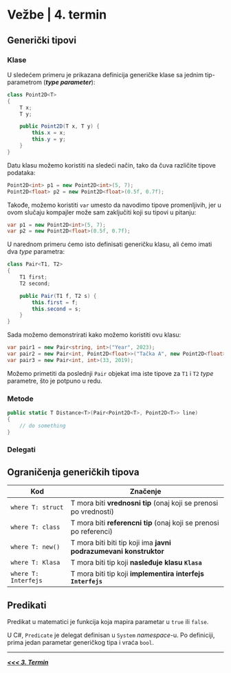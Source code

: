 # Vežbe | 4. termin

## Generički tipovi

### Klase

U sledećem primeru je prikazana definicija generičke klase sa jednim tip-parametrom (**_type parameter_**):

```cs
class Point2D<T>
{
    T x;
    T y;

    public Point2D(T x, T y) {
        this.x = x;
        this.y = y;
    }
}
```

Datu klasu možemo koristiti na sledeći način, tako da čuva različite tipove podataka:

```cs
Point2D<int> p1 = new Point2D<int>(5, 7);
Point2D<float> p2 = new Point2D<float>(0.5f, 0.7f);
```

Takođe, možemo koristiti `var` umesto da navodimo tipove promenljivih, jer u ovom slučaju kompajler može sam zaključiti koji su tipovi u pitanju:

```cs
var p1 = new Point2D<int>(5, 7);
var p2 = new Point2D<float>(0.5f, 0.7f);
```

U narednom primeru ćemo isto definisati generičku klasu, ali ćemo imati dva _type_ parametra:

```cs
class Pair<T1, T2>
{
    T1 first;
    T2 second;

    public Pair(T1 f, T2 s) {
        this.first = f;
        this.second = s;
    }
}
```

Sada možemo demonstrirati kako možemo koristiti ovu klasu:

```cs
var pair1 = new Pair<string, int>("Year", 2023);
var pair2 = new Pair<int, Point2D<float>>("Tačka A", new Point2D<float>(5f, 7f););
var pair3 = new Pair<int, int>(33, 2019);
```

Možemo primetiti da poslednji `Pair` objekat ima iste tipove za `T1` i `T2` _type_ parametre, što je potpuno u redu.

### Metode

```cs
public static T Distance<T>(Pair<Point2D<T>, Point2D<T>> line) 
{
    // do something
}
```

### Delegati



## Ograničenja generičkih tipova

| Kod | Značenje |
|-|-|
| `where T: struct` | T mora biti **vrednosni tip** (onaj koji se prenosi po vrednosti) |
| `where T: class` | T mora biti **referencni tip** (onaj koji se prenosi po referenci) |
| `where T: new()` | T mora biti biti tip koji ima **javni podrazumevani konstruktor** |
| `where T: Klasa` | T mora biti tip koji **nasleđuje klasu `Klasa`** |
| `where T: Interfejs` | T mora biti tip koji **implementira interfejs `Interfejs`** |

## Predikati

Predikat u matematici je funkcija koja mapira parametar u `true` ili `false`.

U C#, `Predicate` je delegat definisan u `System` _namespace_-u. Po definiciji, prima jedan parametar generičkog tipa i vraća `bool`.

---

[**_<<< 3. Termin_**](03.md)
